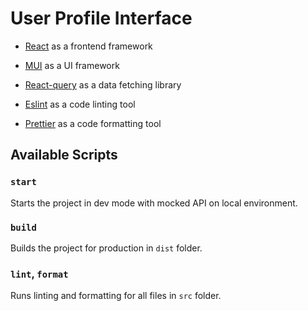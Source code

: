# User Profile Interface

- [React](https://beta.reactjs.org/) as a frontend framework
- [MUI](https://mui.com/) as a UI framework

- [React-query](https://react-query-v3.tanstack.com/) as a data fetching library
- [Eslint](https://eslint.org/) as a code linting tool
- [Prettier](https://prettier.io/) as a code formatting tool

## Available Scripts

### `start`
Starts the project in dev mode with mocked API on local environment.

### `build`
Builds the project for production in `dist` folder.

### `lint`, `format`
Runs linting and formatting for all files in `src` folder.